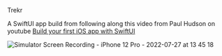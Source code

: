 Trekr

A SwiftUI app build from following along this video from Paul Hudson  on youtube [Build your first iOS app with SwiftUI
](https://www.youtube.com/watch?v=aP-SQXTtWhY)

![Simulator Screen Recording - iPhone 12 Pro - 2022-07-27 at 13 45 18](https://user-images.githubusercontent.com/43441107/181228888-de601d94-c44a-4328-a3ee-9e65f84ba274.gif)
